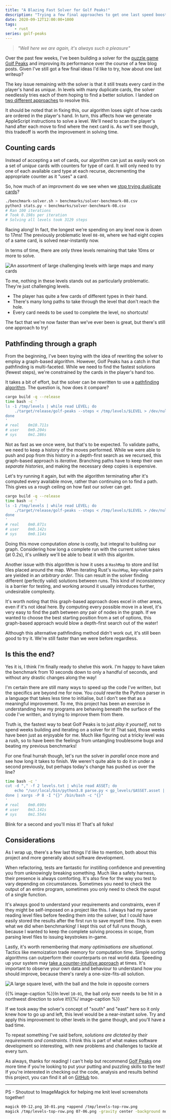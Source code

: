 ```yaml
---
title: "A Blazing Fast Solver for Golf Peaks!"
description: "Trying a few final approaches to get one last speed boost"
date: 2020-09-12T12:00:00+1000
tags:
    - rust
series: golf-peaks
---
```


> _"Well here we are again, it's always such a pleasure"_

Over the past few weeks, I've been building a solver for the [puzzle game Golf Peaks](https://afterburn.itch.io/golf-peaks) and improving its performance over the course of a few blog posts. Given I've still got a few final ideas I'd like to try, how about one last writeup?

<!--more-->

The key issue remaining with the solver is that it still treats every card in the player's hand as _unique_. In levels with many duplicate cards, the solver needlessly tries each of them hoping to find a better solution. I landed on [two different approaches](../speeding-up-a-solver-for-golf-peaks/#can-we-go-even-faster) to resolve this.

It should be noted that in fixing this, our algorithm loses sight of how cards are ordered in the player's hand. In turn, this affects how we generate AppleScript instructions to solve a level. We'll need to scan the player's hand after each move to find where the next card is. As we'll see though, this tradeoff is worth the improvement in solving time.

## Counting cards

Instead of accepting a set of cards, our algorithm can just as easily work on a set of _unique_ cards with counters for type of card. It will only need to try one of each available card type at each recurse, decrementing the appropriate counter as it "uses" a card.

So, how much of an improvment do we see when we [stop trying duplicate cards](https://github.com/nchlswhttkr/golf-peaks/commit/e3b1f95159c3832b07d07d8ba96ec7b0aa0580fb#diff-639fbc4ef05b315af92b4d836c31b023)?

```sh
./benchmark-solver.sh > benchmarks/solver-benchmark-08.csv
python3 stats.py < benchmarks/solver-benchmark-08.csv
# Ran 100 iterations
# Took 0.198s per iteration
# Solving all levels took 3129 steps
```

Racing along! In fact, the longest we're spending on any level now is down to 17ms! The previously problematic level `08-08`, where we had eight copies of a same card, is solved near-instantly now.

In terms of time, there are only three levels remaining that take 10ms or more to solve.

![An assortment of large challenging levels with large maps and many cards](./levels.png)

To me, nothing in these levels stands out as particularly problematic. They're just challenging levels.

-   The player has quite a few cards of different types in their hand.
-   There's many long paths to take through the level that don't reach the hole.
-   Every card needs to be used to complete the level, no shortcuts!

The fact that we're now faster than we've ever been is great, but there's still one approach to try!

## Pathfinding through a graph

From the beginning, I've been toying with the idea of rewriting the solver to employ a graph-based algorithm. However, Golf Peaks has a catch in that pathfinding is multi-faceted. While we need to find the fastest solutions (fewest steps), we're constrained by the cards in the player's hand too.

It takes a bit of effort, but the solver can be rewritten to use a [pathfinding algorithm](https://github.com/nchlswhttkr/golf-peaks/commit/9f2ed1ac4c7d3f9e55fb10c53462ba94574c567d). The question is, how does it compare?

```sh
cargo build -q --release
time bash -c '
ls -1 /tmp/levels | while read LEVEL; do
    ./target/release/golf-peaks --steps < /tmp/levels/$LEVEL > /dev/null
done
'
# real    0m10.711s
# user    0m9.204s
# sys     0m1.286s
```

Not as fast as we once were, but that's to be expected. To validate paths, we need to keep a history of the moves performed. While we were able to push and pop from this history in a depth-first search as we recursed, this graph-based approach is _iterative_. Branching paths have to keep their own _separate histories_, and making the necessary deep copies is expensive.

Let's try running it again, but with the algorithm terminating after it's computed every available move, rather than continuing on to find a path. This gives us a rough ceiling on how fast our solver can get.

```sh
cargo build -q --release
time bash -c '
ls -1 /tmp/levels | while read LEVEL; do
    ./target/release/golf-peaks --steps < /tmp/levels/$LEVEL > /dev/null
done
'
# real    0m0.871s
# user    0m0.142s
# sys     0m0.114s
```

Doing this move computation _alone_ is costly, but integral to building our graph. Considering how long a complete run with the current solver takes (at 0.2s), it's unlikely we'll be able to beat it with this algoritm.

Another issue with this algorithm is how it uses a `HashMap` to store and list tiles placed around the map. When iterating Rust's `HashMap`, key-value pairs are yielded in an _arbitrary order_. This can result in the solver finding different (perfectly valid) solutions between runs. This kind of inconsistency is a barrier for testing, and working around it usually introduces further, undesirable complexity.

It's worth noting that this graph-based approach does excel in other areas, even if it's not ideal here. By computing every possible move in a level, it's very easy to find the path between _any_ pair of nodes in the graph. If we wanted to choose the best starting position from a set of options, this graph-based approach would blow a depth-first search out of the water!

Although this alternative pathfinding method didn't work out, it's still been good to try it. We're still faster than we were before regardless.

## Is this the end?

Yes it is, I think I'm finally ready to shelve this work. I'm happy to have taken the benchmark from 10 seconds down to only a handful of seconds, and without any drastic changes along the way!

I'm certain there are still many ways to speed up the code I've written, but the specifics are beyond me for now. You _could_ rewrite the Python parser in a language that takes less time to initialise, but I don't see that as a meaningful improvement. To me, this project has been an exercise in understanding how my programs are behaving beneath the surface of the code I've written, and trying to improve them from there.

Truth is, the fastest way to beat Golf Peaks is to just _play it yourself_, not to spend weeks building and iterating on a solver for it! That said, those weeks have been just as enjoyable for me. Much like figuring out a tricky level was a rush, so to have been the feelings from untangling troublesome bugs and beating my previous benchmarks!

For one final hurrah though, let's run the solver in _parallel_ once more and see how long it takes to finish. We weren't quite able to do it in under a second previously, but perhaps today's change has pushed us over the line?

```sh
time bash -c '
cut -d "," -f 2 levels.txt | while read ASSET; do
    echo "/usr/local/bin/python3.8 parse.py < gp_levels/$ASSET.asset | ./target/release/golf-peaks > /dev/null || echo FAILED $ASSET"
done | xargs -P 8 -I "{}" /bin/bash -c "{}"
'
# real    0m0.690s
# user    0m3.141s
# sys     0m1.554s
```

Blink for a second and you'll miss it! That's all folks!

## Considerations

As I wrap up, there's a few last things I'd like to mention, both about this project and more generally about software development.

When refactoring, tests are fantastic for instilling confidence and preventing you from unknowingly breaking something. Much like a safety harness, their presence is always comforting. It's also fine for the way you test to vary depending on circumstances. Sometimes you need to check the output of an entire program, sometimes you only need to check the ouput of a single function.

It's always good to understand your requirements and constraints, even if they might be self-imposed on a project like this. I always had my parser reading level files before feeding them into the solver, but I could have easily stored the results after the first run to save myself time. This is even what we did when benchmarking! I kept this out of full runs though, because I wanted to keep the complete solving process in scope, from parsing level files to issuing keystrokes in-game.

Lastly, it's worth remembering that _many optimisations are situational_. Tactics like memoization trade memory for computation time. Simple sorting algorithms can outperform their counterparts on real world data. Speeding up your system may [take a counter-intuitive approach](https://blog.cloudflare.com/why-we-started-putting-unpopular-assets-in-memory/) at times. It's important to observe your own data and behaviour to understand how you should improve, because there's rarely a one-size-fits-all solution.

![A large square level, with the ball and the hole in opposite corners](./10-01.png)

{{% image-caption %}}In level `10-01`, the ball only ever needs to be hit in a northwest direction to solve it!{{%/ image-caption %}}

If we took away the solver's concept of "south" and "east" here so it only knew how to go up and left, this level would be a near-instant solve. Try and apply this improvement to other levels in the game though, and you'll have a bad time.

To repeat something I've said before, _solutions are dictated by their requirements and constraints_. I think this is part of what makes software development so interesting, with new problems and challenges to tackle at every turn.

As always, thanks for reading! I can't help but recommend [Golf Peaks](https://afterburn.itch.io/golf-peaks) one more time if you're looking to put your putting and puzzling skills to the test! If you're interested in checking out the code, analysis and results behind this project, you can find it all on [GitHub](https://github.com/nchlswhttkr/golf-peaks/) too.

---

PS - Shoutout to ImageMagick for helping me knit level screenshots together!

```sh
magick 09-12.png 10-01.png +append /tmp/levels-top-row.png
magick /tmp/levels-top-row.png 07-06.png -gravity center -background none -append levels.png
```
